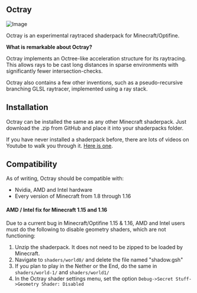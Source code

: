 ## Octray
![Image](https://cdn.discordapp.com/attachments/254127148913262593/730198439706755153/wide.jpg)

Octray is an experimental raytraced shaderpack for Minecraft/Optifine.

**What is remarkable about Octray?**

Octray implements an Octree-like acceleration structure for its raytracing. This allows rays to be cast long distances in sparse environments with significantly fewer intersection-checks.

Octray also contains a few other inventions, such as a pseudo-recursive branching GLSL raytracer, implemented using a ray stack.

## Installation
Octray can be installed the same as any other Minecraft shaderpack. Just download the .zip from GitHub and place it into your shaderpacks folder.

If you have never installed a shaderpack before, there are lots of videos on Youtube to walk you through it. [Here is one](https://www.youtube.com/watch?v=XNLVHl4s8rA).

## Compatibility
As of writing, Octray should be compatible with:
- Nvidia, AMD and Intel hardware
- Every version of Minecraft from 1.8 through 1.16

#### AMD / Intel fix for Minecraft 1.15 and 1.16
Due to a current bug in Minecraft/Optifine 1.15 & 1.16, AMD and Intel users must do the following to disable geometry shaders, which are not functioning:
1. Unzip the shaderpack. It does not need to be zipped to be loaded by Minecraft.
2. Navigate to `shaders/world0/` and delete the file named "shadow.gsh"
4. If you plan to play in the Nether or the End, do the same in `shaders/world-1/` and `shaders/world1/`
5. In the Octray shader settings menu, set the option `Debug->Secret Stuff->Geometry Shader: Disabled`
